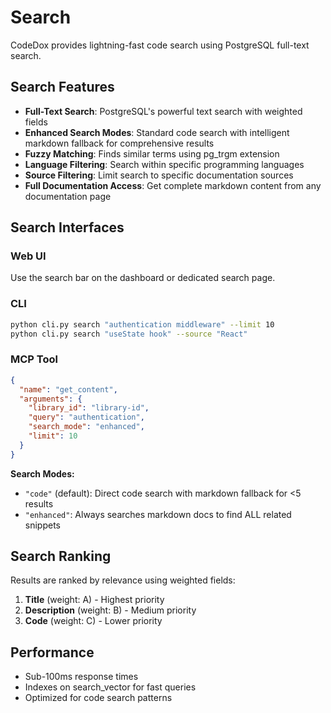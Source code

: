 # Search

CodeDox provides lightning-fast code search using PostgreSQL full-text search.

## Search Features

- **Full-Text Search**: PostgreSQL's powerful text search with weighted fields
- **Enhanced Search Modes**: Standard code search with intelligent markdown fallback for comprehensive results
- **Fuzzy Matching**: Finds similar terms using pg_trgm extension
- **Language Filtering**: Search within specific programming languages
- **Source Filtering**: Limit search to specific documentation sources
- **Full Documentation Access**: Get complete markdown content from any documentation page

## Search Interfaces

### Web UI
Use the search bar on the dashboard or dedicated search page.

### CLI
```bash
python cli.py search "authentication middleware" --limit 10
python cli.py search "useState hook" --source "React"
```

### MCP Tool
```json
{
  "name": "get_content",
  "arguments": {
    "library_id": "library-id", 
    "query": "authentication",
    "search_mode": "enhanced",
    "limit": 10
  }
}
```

**Search Modes:**
- `"code"` (default): Direct code search with markdown fallback for <5 results
- `"enhanced"`: Always searches markdown docs to find ALL related snippets

## Search Ranking

Results are ranked by relevance using weighted fields:
1. **Title** (weight: A) - Highest priority
2. **Description** (weight: B) - Medium priority  
3. **Code** (weight: C) - Lower priority

## Performance

- Sub-100ms response times
- Indexes on search_vector for fast queries
- Optimized for code search patterns